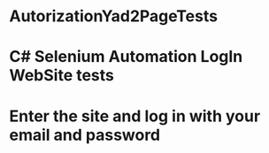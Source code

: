 # AutorizationYad2PageTests
# C# Selenium Automation LogIn WebSite tests
# Enter the site and log in with your email and password

